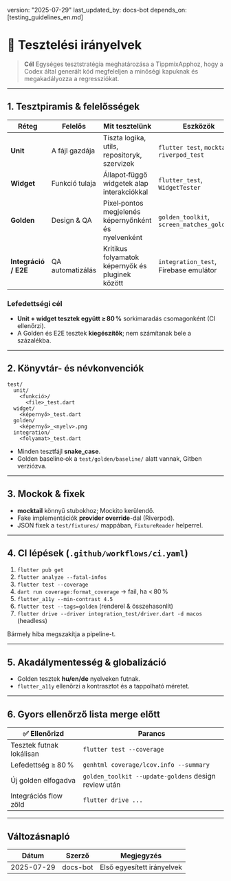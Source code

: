 version: "2025-07-29"
last\_updated\_by: docs-bot
depends\_on: \[testing\_guidelines\_en.md]

# 🧪 Tesztelési irányelvek

> **Cél**
> Egységes tesztstratégia meghatározása a TippmixApphoz, hogy a Codex által generált kód megfeleljen a minőségi kapuknak és megakadályozza a regressziókat.

---

## 1. Tesztpiramis & felelősségek

| Réteg                | Felelős          | Mit tesztelünk                                       | Eszközök                                    |
| -------------------- | ---------------- | ---------------------------------------------------- | ------------------------------------------- |
| **Unit**             | A fájl gazdája   | Tiszta logika, utils, repositoryk, szervizek         | `flutter test`, `mocktail`, `riverpod_test` |
| **Widget**           | Funkció tulaja   | Állapot‑függő widgetek alap interakciókkal           | `flutter_test`, `WidgetTester`              |
| **Golden**           | Design & QA      | Pixel‑pontos megjelenés képernyőnként és nyelvenként | `golden_toolkit`, `screen_matches_golden()` |
| **Integráció / E2E** | QA automatizálás | Kritikus folyamatok képernyők és pluginek között     | `integration_test`, Firebase emulátor       |

### Lefedettségi cél

- **Unit + widget tesztek együtt ≥ 80 %** sorkimaradás csomagonként (CI ellenőrzi).
- A Golden és E2E tesztek **kiegészítők**; nem számítanak bele a százalékba.

---

## 2. Könyvtár- és névkonvenciók

```
test/
  unit/
    <funkció>/
      <file>_test.dart
  widget/
    <képernyő>_test.dart
  golden/
    <képernyő>_<nyelv>.png
  integration/
    <folyamat>_test.dart
```

- Minden tesztfájl **snake\_case**.
- Golden baseline‑ok a `test/golden/baseline/` alatt vannak, Gitben verziózva.

---

## 3. Mockok & fixek

- **mocktail** könnyű stubokhoz; Mockito kerülendő.
- Fake implementációk **provider override**-dal (Riverpod).
- JSON fixek a `test/fixtures/` mappában, `FixtureReader` helperrel.

---

## 4. CI lépések (`.github/workflows/ci.yaml`)

1. `flutter pub get`
2. `flutter analyze --fatal-infos`
3. `flutter test --coverage`
4. `dart run coverage:format_coverage` → fail, ha < 80 %
5. `flutter_a11y --min-contrast 4.5`
6. `flutter test --tags=golden` (renderel & összehasonlít)
7. `flutter drive --driver integration_test/driver.dart -d macos` (headless)

Bármely hiba megszakítja a pipeline-t.

---

## 5. Akadálymentesség & globalizáció

- Golden tesztek **hu/en/de** nyelveken futnak.
- `flutter_a11y` ellenőrzi a kontrasztot és a tappolható méretet.

---

## 6. Gyors ellenőrző lista merge előtt

| ✅ Ellenőrizd             | Parancs                                              |
| ------------------------ | ---------------------------------------------------- |
| Tesztek futnak lokálisan | `flutter test --coverage`                            |
| Lefedettség ≥ 80 %       | `genhtml coverage/lcov.info --summary`               |
| Új golden elfogadva      | `golden_toolkit --update-goldens` design review után |
| Integrációs flow zöld    | `flutter drive ...`                                  |

---

## Változásnapló

| Dátum      | Szerző   | Megjegyzés                 |
| ---------- | -------- | -------------------------- |
| 2025-07-29 | docs-bot | Első egyesített irányelvek |

